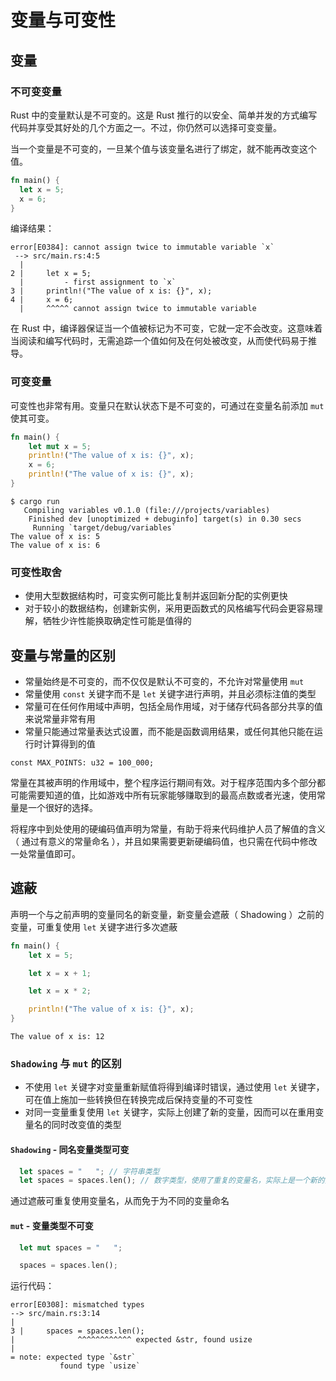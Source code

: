 # 变量与可变性

## 变量

### 不可变变量

Rust 中的变量默认是不可变的。这是 Rust 推行的以安全、简单并发的方式编写代码并享受其好处的几个方面之一。不过，你仍然可以选择可变变量。

当一个变量是不可变的，一旦某个值与该变量名进行了绑定，就不能再改变这个值。

```rust
fn main() {
  let x = 5;
  x = 6;
}
```

编译结果：

```shell
error[E0384]: cannot assign twice to immutable variable `x`
 --> src/main.rs:4:5
  |
2 |     let x = 5;
  |         - first assignment to `x`
3 |     println!("The value of x is: {}", x);
4 |     x = 6;
  |     ^^^^^ cannot assign twice to immutable variable
```

在 Rust 中，编译器保证当一个值被标记为不可变，它就一定不会改变。这意味着当阅读和编写代码时，无需追踪一个值如何及在何处被改变，从而使代码易于推导。

### 可变变量

可变性也非常有用。变量只在默认状态下是不可变的，可通过在变量名前添加 `mut` 使其可变。

```rust
fn main() {
    let mut x = 5;
    println!("The value of x is: {}", x);
    x = 6;
    println!("The value of x is: {}", x);
}
```

```shell
$ cargo run
   Compiling variables v0.1.0 (file:///projects/variables)
    Finished dev [unoptimized + debuginfo] target(s) in 0.30 secs
     Running `target/debug/variables`
The value of x is: 5
The value of x is: 6
```

### 可变性取舍

- 使用大型数据结构时，可变实例可能比复制并返回新分配的实例更快
- 对于较小的数据结构，创建新实例，采用更函数式的风格编写代码会更容易理解，牺牲少许性能换取确定性可能是值得的

## 变量与常量的区别

- 常量始终是不可变的，而不仅仅是默认不可变的，不允许对常量使用 `mut`
- 常量使用 `const` 关键字而不是 `let` 关键字进行声明，并且必须标注值的类型
- 常量可在任何作用域中声明，包括全局作用域，对于储存代码各部分共享的值来说常量非常有用
- 常量只能通过常量表达式设置，而不能是函数调用结果，或任何其他只能在运行时计算得到的值

```shell
const MAX_POINTS: u32 = 100_000;
```

常量在其被声明的作用域中，整个程序运行期间有效。对于程序范围内多个部分都可能需要知道的值，比如游戏中所有玩家能够赚取到的最高点数或者光速，使用常量是一个很好的选择。

将程序中到处使用的硬编码值声明为常量，有助于将来代码维护人员了解值的含义（ 通过有意义的常量命名 ），并且如果需要更新硬编码值，也只需在代码中修改一处常量值即可。

## 遮蔽

声明一个与之前声明的变量同名的新变量，新变量会遮蔽（ Shadowing ）之前的变量，可重复使用 `let` 关键字进行多次遮蔽

```rust
fn main() {
    let x = 5;

    let x = x + 1;

    let x = x * 2;

    println!("The value of x is: {}", x);
}
```

```shell
The value of x is: 12
```

### `Shadowing` 与 `mut` 的区别

- 不使用 `let` 关键字对变量重新赋值将得到编译时错误，通过使用 `let` 关键字，可在值上施加一些转换但在转换完成后保持变量的不可变性
- 对同一变量重复使用 `let` 关键字，实际上创建了新的变量，因而可以在重用变量名的同时改变值的类型

#### `Shadowing` - 同名变量类型可变

```rust
  let spaces = "   "; // 字符串类型
  let spaces = spaces.len(); // 数字类型，使用了重复的变量名，实际上是一个新的变量
```

通过遮蔽可重复使用变量名，从而免于为不同的变量命名

#### `mut` - 变量类型不可变

```rust
  let mut spaces = "   ";

  spaces = spaces.len();
  ```

运行代码：

  ```shell
  error[E0308]: mismatched types
 --> src/main.rs:3:14
  |
3 |     spaces = spaces.len();
  |              ^^^^^^^^^^^^ expected &str, found usize
  |
  = note: expected type `&str`
             found type `usize`
```
